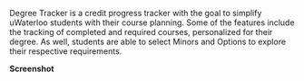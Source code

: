 Degree Tracker is a credit progress tracker with the goal to simplify uWaterloo students with their course planning. Some of the features include the tracking of completed and required courses, personalized for their degree. As well, students are able to select Minors and Options to explore their respective requirements.


**Screenshot**